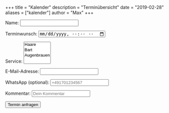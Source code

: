 +++
title = "Kalender"
description = "Terminübersicht"
date = "2019-02-28"
aliases = ["kalender"]
author = "Max"
+++

<div id="calendar"></div>
<form id="booking-form">
  <label for="name">Name:</label>
  <input type="text" id="name" name="name" required>

  <label for="termin">Terminwunsch:</label>
  <input type="datetime-local" id="termin" name="termin" required>

  <label for="service">Service:</label>
  <select id="service" name="service" multiple required>
    <option value="Haare">Haare</option>
    <option value="Bart">Bart</option>
    <option value="Augenbrauen">Augenbrauen</option>
  </select>

  <label for="email">E-Mail-Adresse:</label>
  <input type="email" id="email" name="email" required>

  <label for="whatsapp">WhatsApp (optional):</label>
  <input type="tel" id="whatsapp" name="whatsapp" placeholder="+491701234567">

  <label for="whatsapp">Kommentar:</label>
  <input type="text" id="kommentar" name="kommentar" placeholder="Dein Kommentar">

  <button type="submit">Termin anfragen</button>
</form>

<script>
  document.getElementById('booking-form').addEventListener('submit', async (e) => {
    e.preventDefault();

    const form = e.target;
    const formData = new FormData(form);

    // Multiple Choice Service zu Array verarbeiten
    const services = Array.from(form.querySelector('#service').selectedOptions).map(opt => opt.value);

    const data = {
      name: formData.get('name'),
      datetime: formData.get('termin'),
      service: services,
      email: formData.get('email'),
      kommentar: formData.get('kommentar'),
      whatsapp: formData.get('whatsapp') || null
    };

    const response = await fetch('https://oettigmann.app.n8n.cloud/webhook/63c1623a-2297-457b-bf3e-562052abf738', {
      method: 'POST',
      headers: { 'Content-Type': 'application/json' },
      body: JSON.stringify(data)
    });

    const result = await response.json();
    alert(result.message || 'Danke! Wir melden uns bald mit der Bestätigung.');
    form.reset();
  });
</script>